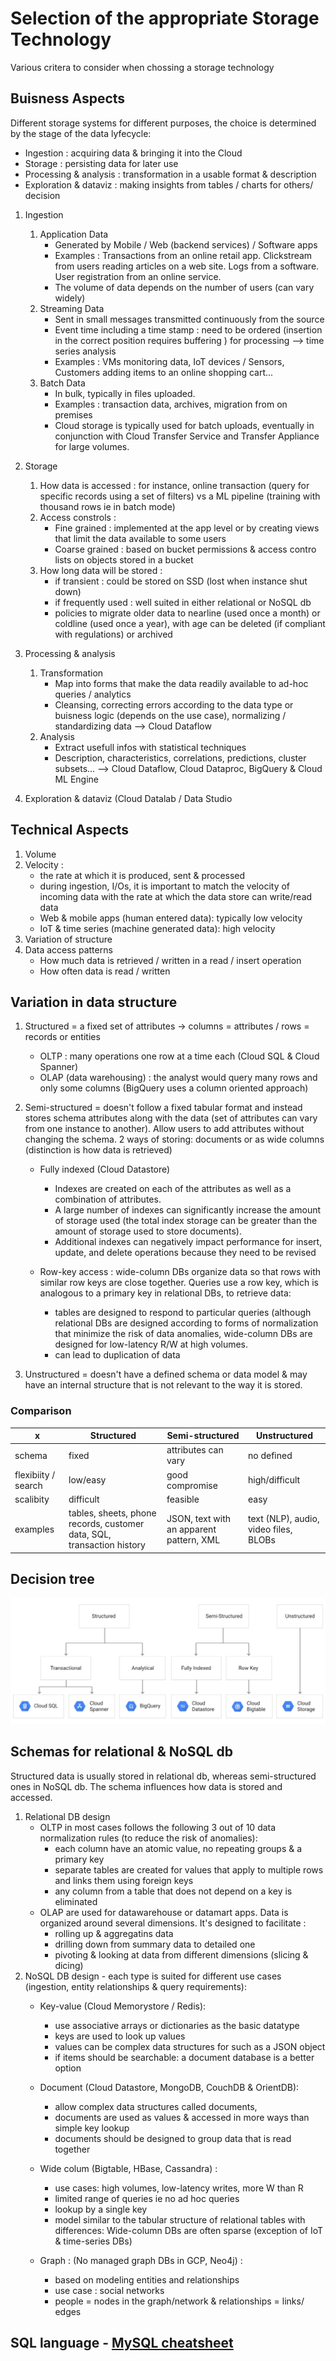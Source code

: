# Selection of the appropriate Storage Technology

Various critera to consider when chossing a storage technology

## Buisness Aspects

Different storage systems for different purposes, the choice is determined by the stage of the data lyfecycle:
- Ingestion : acquiring data & bringing it into the Cloud
- Storage : persisting data for later use
- Processing & analysis : transformation in a usable format & description
- Exploration & dataviz : making insights from tables / charts for others/ decision

1. Ingestion

    1. Application Data
        - Generated by Mobile / Web (backend services) / Software apps
        - Examples : Transactions from an online retail app. Clickstream from users reading articles on a web site. Logs from a software. User registration from an online service.
        - The volume of data depends on the number of users (can vary widely)
    2. Streaming Data
        - Sent in small messages transmitted continuously from the source
        - Event time including a time stamp : need to be ordered (insertion in the correct position requires buffering ) for processing --> time series analysis
        - Examples : VMs monitoring data, IoT devices / Sensors, Customers adding items to an online shopping cart...
    3. Batch Data
        - In bulk, typically in files uploaded.
        - Examples : transaction data, archives, migration from on premises
        - Cloud storage is typically used for batch uploads, eventually in conjunction with Cloud Transfer Service and Transfer Appliance for large volumes.

2. Storage
    1. How data is accessed : for instance, online transaction (query for specific records using a set of filters) vs a ML pipeline (training with thousand rows ie in batch mode) 
    2. Access constrols :
        - Fine grained : implemented at the app level or by creating views that limit the data available to some users
        - Coarse grained : based on bucket permissions & access contro lists on objects stored in a bucket
    3. How long data will be stored :
        - if transient : could be stored on SSD (lost when instance shut down)
        - if frequently used : well suited in either relational or NoSQL db
        - policies to migrate older data to nearline (used once a month) or coldline (used once a year), with age can be deleted (if compliant with regulations) or archived 


3. Processing & analysis
    1. Transformation
        - Map into forms that make the data readily available to ad-hoc queries / analytics
        - Cleansing, correcting errors according to the data type or buisness logic (depends on the use case), normalizing / standardizing data --> Cloud Dataflow
    2. Analysis
        - Extract usefull infos with statistical techniques
        - Description, characteristics, correlations, predictions, cluster subsets... --> Cloud Dataflow, Cloud Dataproc, BigQuery & Cloud ML Engine
4. Exploration & dataviz (Cloud Datalab / Data Studio    


## Technical Aspects

1. Volume
2. Velocity : 
    - the rate at which it is produced, sent & processed
    - during ingestion, I/Os, it is important to match the velocity of incoming data with the rate at which the data store can write/read data
    - Web & mobile apps (human entered data): typically low velocity
    - IoT & time series (machine generated data): high velocity
3. Variation of structure
4. Data access patterns
    - How much data is retrieved / written in a read / insert operation
    - How often data is read / written

## Variation in data structure

1. Structured = a fixed set of attributes -> 
    columns = attributes / rows = records or entities
    - OLTP : many operations one row at a time each (Cloud SQL & Cloud Spanner)
    - OLAP (data warehousing) : the analyst would query many rows and only some columns (BigQuery uses a column oriented approach)

2. Semi-structured = doesn't follow a fixed tabular format and instead stores schema attributes along with the data (set of attributes can vary from one instance to another). Allow users to add attributes without changing the schema. 2 ways of storing: documents or as wide columns (distinction is how data is retrieved)
    - Fully indexed (Cloud Datastore)

        - Indexes are created on each of the attributes as well as a combination of attributes.
        - A large number of indexes can significantly increase the amount of storage used (the total index storage can be greater than the amount of storage used to store documents). 
        - Additional indexes can negatively impact performance for insert, update, and delete operations because they need to be revised

    - Row-key access : wide-column DBs organize data so that rows with similar row keys are close together. Queries use a row key, which is analogous to a primary key in relational DBs, to retrieve data:

        - tables are designed to respond to particular queries (although relational DBs are designed according to forms of normalization that minimize the risk of data anomalies, wide-column DBs are designed for low-latency R/W at high volumes.
        - can lead to duplication of data

3. Unstructured = doesn't have a defined schema or data model & may have an internal structure that is not relevant to the way it is stored.

### Comparison

x       | Structured        | Semi-structured           | Unstructured  |
--------|-------------|-------------|-------------|
schema  | fixed      |  attributes can vary | no defined |
flexibiity / search   | low/easy      | good compromise      |   high/difficult |
scalibity   | difficult | feasible      |    easy |
examples   | tables, sheets, phone records, customer data, SQL, transaction history | JSON, text with an apparent pattern, XML      |    text (NLP), audio, video files, BLOBs |




## Decision tree
    
![Example](pictures/decision_tree.svg "Example")


## Schemas for relational & NoSQL db

Structured data is usually stored in relational db, whereas semi-structured ones in NoSQL db. The schema influences how data is stored and accessed.

1. Relational DB design
    - OLTP in most cases follows the following 3 out of 10 data normalization rules (to reduce the risk of anomalies):
        - each column have an atomic value, no repeating groups & a primary key
        - separate tables are created for values that apply to multiple rows and links them using foreign keys
        - any column from a table that does not depend on a key is eliminated 
    - OLAP are used for datawarehouse or datamart apps. Data is organized around several dimensions. It's designed to facilitate :
        - rolling up & aggregatins data
        - drilling down from summary data to detailed one
        - pivoting & looking at data from different dimensions (slicing & dicing)
2. NoSQL DB design - each type is suited for different use cases (ingestion, entity relationships & query requirements):
    - Key-value (Cloud Memorystore / Redis):
        - use associative arrays or dictionaries as the basic datatype
        - keys are used to look up values
        - values can be complex data structures for such as a JSON object 
        - if items should be searchable: a document database is a better option
    - Document (Cloud Datastore, MongoDB, CouchDB & OrientDB):
        - allow complex data structures called documents, 
        - documents are used as values & accessed in more ways than simple key lookup
        - documents should be designed to group data that is read together

    - Wide colum (Bigtable, HBase, Cassandra) :
        - use cases: high volumes, low-latency writes, more W than R
        - limited range of queries ie no ad hoc queries
        - lookup by a single key
        - model similar to the tabular structure of relational tables with differences: Wide-column DBs are often sparse (exception of IoT & time-series DBs)
    - Graph : (No managed graph DBs in GCP, Neo4j) :
        - based on modeling entities and relationships 
        - use case : social networks
        - people = nodes in the graph/network & relationships = links/ edges


## SQL language - [MySQL cheatsheet](https://devhints.io/mysql)